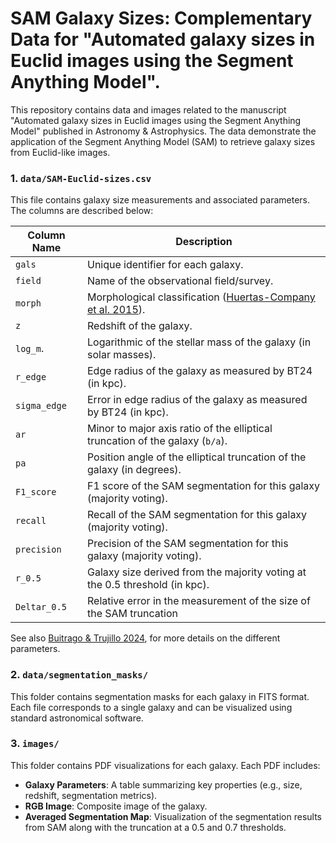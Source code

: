 # SAM Galaxy Sizes: Complementary Data for "Automated galaxy sizes in Euclid images using the Segment Anything Model".

This repository contains data and images related to the manuscript "Automated galaxy sizes in Euclid images using the Segment Anything Model" published in Astronomy & Astrophysics. The data demonstrate the application of the Segment Anything Model (SAM) to retrieve galaxy sizes from Euclid-like images.

### 1. `data/SAM-Euclid-sizes.csv`

This file contains galaxy size measurements and associated parameters. The columns are described below:

| Column Name            | Description                                                                  |
|-------------------------|-----------------------------------------------------------------------------|
| `gals`                 | Unique identifier for each galaxy.                                           |
| `field`                | Name of the observational field/survey.                                      |
| `morph`                | Morphological classification ([Huertas-Company et al. 2015](https://ui.adsabs.harvard.edu/abs/2015ApJS..221....8H/abstract)).                  |                                  
| `z`                    | Redshift of the galaxy.                                               |
| `log_m`.               | Logarithmic of the stellar mass of the galaxy (in solar masses).             |
| `r_edge`               | Edge radius of the galaxy as measured by BT24 (in kpc).                      |
| `sigma_edge`           | Error in edge radius of the galaxy as measured by BT24 (in kpc).             |
| `ar`                   | Minor to major axis ratio of the elliptical truncation of the galaxy (`b/a`).|
| `pa`                   | Position angle of the elliptical truncation of the galaxy (in degrees).      |
| `F1_score`             | F1 score of the SAM segmentation for this galaxy (majority voting).          |
| `recall`               | Recall of the SAM segmentation for this galaxy (majority voting).            |
| `precision`            | Precision of the SAM segmentation for this galaxy (majority voting).         |
| `r_0.5`                | Galaxy size derived from the majority voting at the 0.5 threshold (in kpc).  |
| `Deltar_0.5`           | Relative error in the measurement of the size of the SAM truncation          |

See also [Buitrago & Trujillo 2024](https://ui.adsabs.harvard.edu/abs/2024A%26A...682A.110B/abstract), for more details on the different parameters.

### 2. `data/segmentation_masks/`

This folder contains segmentation masks for each galaxy in FITS format. Each file corresponds to a single galaxy and can be visualized using standard astronomical software.

### 3. `images/`

This folder contains PDF visualizations for each galaxy. Each PDF includes:
- **Galaxy Parameters**: A table summarizing key properties (e.g., size, redshift, segmentation metrics).
- **RGB Image**: Composite image of the galaxy.
- **Averaged Segmentation Map**: Visualization of the segmentation results from SAM along with the truncation at a 0.5 and 0.7 thresholds.
